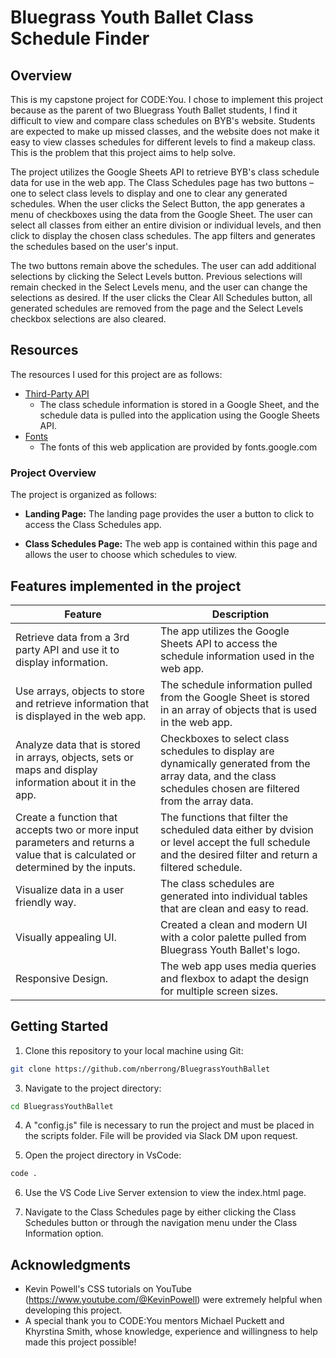 # Bluegrass Youth Ballet Class Schedule Finder

## Overview

This is my capstone project for CODE:You. I chose to implement this project because as the parent of two Bluegrass Youth Ballet students, I find it difficult to view and compare class schedules on BYB's website. Students are expected to make up missed classes, and the website does not make it easy to view classes schedules for different levels to find a makeup class. This is the problem that this project aims to help solve.

The project utilizes the Google Sheets API to retrieve BYB's class schedule data for use in the web app. The Class Schedules page has two buttons – one to select class levels to display and one to clear any generated schedules. When the user clicks the Select Button, the app generates a menu of checkboxes using the data from the Google Sheet. The user can select all classes from either an entire division or individual levels, and then click to display the chosen class schedules. The app filters and generates the schedules based on the user's input.

The two buttons remain above the schedules. The user can add additional selections by clicking the Select Levels button. Previous selections will remain checked in the Select Levels menu, and the user can change the selections as desired. If the user clicks the Clear All Schedules button, all generated schedules are removed from the page and the Select Levels checkbox selections are also cleared.

## Resources

The resources I used for this project are as follows:

- [Third-Party API](https://developers.google.com/sheets/api/reference/rest)
  - The class schedule information is stored in a Google Sheet, and the schedule data is pulled into the application using the Google Sheets API.
- [Fonts](https://fonts.google.com/)
  - The fonts of this web application are provided by fonts.google.com

### Project Overview

The project is organized as follows:

- **Landing Page:** The landing page provides the user a button to click to access the Class Schedules app.

- **Class Schedules Page:** The web app is contained within this page and allows the user to choose which schedules to view.

## Features implemented in the project

| Feature                                                                                                                         | Description                                                                                                                                                     |
| ------------------------------------------------------------------------------------------------------------------------------- | --------------------------------------------------------------------------------------------------------------------------------------------------------------- |
| Retrieve data from a 3rd party API and use it to display information.                                                           | The app utilizes the Google Sheets API to access the schedule information used in the web app.                                                                  |
| Use arrays, objects to store and retrieve information that is displayed in the web app.                                         | The schedule information pulled from the Google Sheet is stored in an array of objects that is used in the web app.                                             |
| Analyze data that is stored in arrays, objects, sets or maps and display information about it in the app.                       | Checkboxes to select class schedules to display are dynamically generated from the array data, and the class schedules chosen are filtered from the array data. |
| Create a function that accepts two or more input parameters and returns a value that is calculated or determined by the inputs. | The functions that filter the scheduled data either by dvision or level accept the full schedule and the desired filter and return a filtered schedule.         |
| Visualize data in a user friendly way.                                                                                          | The class schedules are generated into individual tables that are clean and easy to read.                                                                       |
| Visually appealing UI.                                                                                                          | Created a clean and modern UI with a color palette pulled from Bluegrass Youth Ballet's logo.                                                                   |
| Responsive Design.                                                                                                              | The web app uses media queries and flexbox to adapt the design for multiple screen sizes.                                                                       |

## Getting Started

1. Clone this repository to your local machine using Git:

```bash
git clone https://github.com/nberrong/BluegrassYouthBallet
```

3. Navigate to the project directory:

```bash
cd BluegrassYouthBallet
```

4. A "config.js" file is necessary to run the project and must be placed in the scripts folder. File will be provided via Slack DM upon request.

5. Open the project directory in VsCode:

```bash
code .
```

6. Use the VS Code Live Server extension to view the index.html page.

7. Navigate to the Class Schedules page by either clicking the Class Schedules button or through the navigation menu under the Class Information option.

## Acknowledgments

- Kevin Powell's CSS tutorials on YouTube (https://www.youtube.com/@KevinPowell) were extremely helpful when developing this project.
- A special thank you to CODE:You mentors Michael Puckett and Khyrstina Smith, whose knowledge, experience and willingness to help made this project possible!
